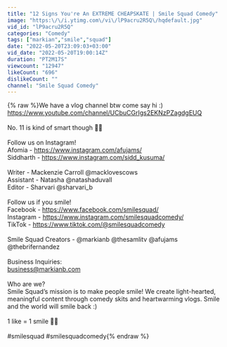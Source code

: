 ```yaml
---
title: "12 Signs You're An EXTREME CHEAPSKATE | Smile Squad Comedy"
image: "https:\/\/i.ytimg.com\/vi\/lP9acru2R5Q\/hqdefault.jpg"
vid_id: "lP9acru2R5Q"
categories: "Comedy"
tags: ["markian","smile","squad"]
date: "2022-05-20T23:09:03+03:00"
vid_date: "2022-05-20T19:00:14Z"
duration: "PT2M17S"
viewcount: "12947"
likeCount: "696"
dislikeCount: ""
channel: "Smile Squad Comedy"
---
```

{% raw %}We have a vlog channel btw come say hi :) <a rel="nofollow" target="blank" href="https://www.youtube.com/channel/UCbuCGrIgs2EKNzPZagdgEUQ">https://www.youtube.com/channel/UCbuCGrIgs2EKNzPZagdgEUQ</a><br /><br />No. 11 is kind of smart though 🤔🤣<br /><br />Follow us on Instagram!<br />Afomia -  <a rel="nofollow" target="blank" href="https://www.instagram.com/afujams/">https://www.instagram.com/afujams/</a><br />Siddharth -  <a rel="nofollow" target="blank" href="https://www.instagram.com/sidd_kusuma/">https://www.instagram.com/sidd_kusuma/</a><br /><br />Writer - Mackenzie Carroll @macklovescows<br />Assistant -  Natasha @natashaduvall<br />Editor - Sharvari @sharvari_b<br /><br />Follow us if you smile! <br />Facebook - <a rel="nofollow" target="blank" href="https://www.facebook.com/smilesquad/">https://www.facebook.com/smilesquad/</a><br />Instagram - <a rel="nofollow" target="blank" href="https://www.instagram.com/smilesquadcomedy/">https://www.instagram.com/smilesquadcomedy/</a><br />TikTok - <a rel="nofollow" target="blank" href="https://www.tiktok.com/@smilesquadcomedy">https://www.tiktok.com/@smilesquadcomedy</a><br /><br />Smile Squad Creators - @markianb @thesamlitv @afujams @thebrifernandez<br /><br />Business Inquiries: <br />business@markianb.com<br /><br />Who are we?<br />Smile Squad’s mission is to make people smile! We create light-hearted, meaningful content through comedy skits and heartwarming vlogs. Smile and the world will smile back :)<br /><br />1 like = 1 smile 🙌🏼<br /><br />#smilesquad #smilesquadcomedy{% endraw %}
